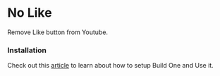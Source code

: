 # No Like 
Remove Like button from Youtube.



### Installation  
Check out this [article](https://www.freecodecamp.org/news/building-chrome-extension/) to learn about how to setup Build One and Use it.
